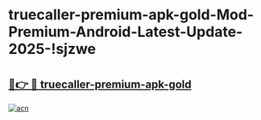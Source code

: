 # truecaller-premium-apk-gold-Mod-Premium-Android-Latest-Update-2025-!sjzwe

# <h2><a href="https://c1cdqi.esa.edu.pl?title=truecaller-premium-apk-gold&ref=sjzwe">🔗👉 🔴 truecaller-premium-apk-gold</a></h2>

[![acn](https://github.com/user-attachments/assets/0f9c940e-d8b0-45ae-aac7-cd30a18b3e1c)](https://c1cdqi.esa.edu.pl?title=truecaller-premium-apk-gold&ref=sjzwe)

